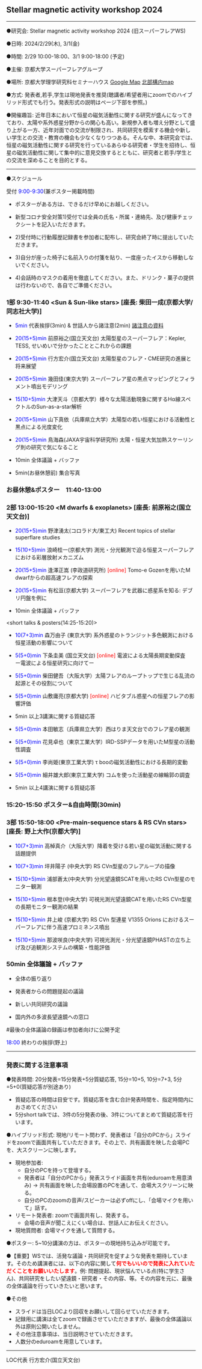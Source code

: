 ## Stellar magnetic activity workshop 2024

******************************************

●研究会: Stellar magnetic activity workshop 2024 (旧スーパーフレアWS)

●日時: 2024/2/29(木), 3/1(金) 

●時間: 2/29 10:00-18:00、3/1 9:00-18:00 (予定)

●主催: 京都大学スーパーフレアグループ

●場所: 京都大学理学研究科セミナーハウス [Google Map](https://www.google.com/maps/place/%E3%82%BB%E3%83%9F%E3%83%8A%E3%83%BC%E3%83%8F%E3%82%A6%E3%82%B9/@35.0309641,135.7826766,15z/data=!4m5!3m4!1s0x0:0x9aa4bfa8a4fa10f0!8m2!3d35.0309641!4d135.7826766) [北部構内map](https://www.kyoto-u.ac.jp/ja/access/campus/yoshida/map6r-n)


●方式: 発表者,若手,学生は現地発表を推奨(聴講者/希望者用にzoomでのハイブリッド形式でも行う。発表形式の説明はページ下部を参照。)

●開催趣旨: 近年日本において恒星の磁気活動性に関する研究が盛んになってきており、太陽や系外惑星分野からの関心も高い。新規参入者も増え分野として盛り上がる一方、近年対面での交流が制限され、共同研究を模索する機会や新しい学生との交流・教育の機会も少なくなりつつある。そんな中、本研究会では、恒星の磁気活動性に関する研究を行っているあらゆる研究者・学生を招待し、恒星の磁気活動性に関して集中的に意見交換するとともに、研究者と若手/学生との交流を深めることを目的とする。

******************************************

●スケジュール

受付 <span style="color: blue; ">9:00-9:30</span>(兼ポスター掲載時間) 

  - ポスターがある方は、できるだけ早めにお越しください。

  - 新型コロナ安全対策1)受付では全員の氏名・所属・連絡先、及び健康チェックシートを記入いただきます。

  - 2)受付時に行動履歴記録書を参加者に配布し、研究会終了時に提出していただきます。

  - 3)自分が座った椅子に名前入りの付箋を貼り、一度座ったイスから移動しないでください。

  - 4)会話時のマスクの着用を徹底してください。また、ドリンク・菓子の提供は行わないので、各自でご準備ください。 


### 1部 9:30-11:40 <Sun & Sun-like stars> [座長: 柴田一成(京都大学/同志社大学)] 

- <span style="color: blue; ">5min</span> 代表挨拶(3min) & 世話人から諸注意(2min) [諸注意の資料](https://drive.google.com/file/d/1Kpl3fXbhUjI8eNZaZjbj6RUwiITN5RnG/view?usp=sharing)

- <span style="color: blue; ">20(15+5)min</span> 前原裕之(国立天文台) 太陽型星のスーパーフレア：Kepler, TESS, せいめいで分かったこととこれからの課題

- <span style="color: blue; ">20(15+5)min</span> 行方宏介(国立天文台) 太陽型星のフレア・CME研究の進展と将来展望

- <span style="color: blue; ">20(15+5)min</span> 幾田佳(東京大学) スーパーフレア星の黒点マッピングとフィラメント噴出モデリング

- <span style="color: blue; ">15(10+5)min</span> 大津天斗（京都大学）様々な太陽活動現象に関するHα線スペクトルのSun-as-a-star解析

- <span style="color: blue; ">20(15+5)min</span> 山下真依（兵庫県立大学）太陽型の若い恒星における活動性と黒点による光度変化

- <span style="color: blue; ">20(15+5)min</span> 鳥海森(JAXA宇宙科学研究所) 太陽・恒星大気加熱スケーリング則の研究で気になること

- 10min 全体議論 + バッファ

- 5min(お昼休憩前) 集合写真

### お昼休憩&ポスター　11:40-13:00

### 2部 13:00-15:20 <M dwarfs & exoplanets> [座長: 前原裕之(国立天文台)]

- <span style="color: blue; ">20(15+5)min</span> 野津湧太(コロラド大/東工大) Recent topics of stellar superflare studies

- <span style="color: blue; ">15(10+5)min</span> 浪崎桂一(京都大学) 測光・分光観測で迫る恒星スーパーフレアにおける彩層放射メカニズム

- <span style="color: blue; ">20(15+5)min</span> 逢澤正嵩 (李政道研究所) <span style="color: red; ">[online]</span> Tomo-e Gozenを用いたM dwarfからの超高速フレアの探索

- <span style="color: blue; ">20(15+5)min</span> 有松亘(京都大学) スーパーフレアを武器に惑星系を知る: デブリ円盤を例に

- 10min 全体議論 + バッファ

<short talks & posters(14:25-15:20)>

- <span style="color: blue; ">10(7+3)min</span> 森万由子 (東京大学) 系外惑星のトランジット多色観測における恒星活動の影響について

- <span style="color: blue; ">5(5+0)min</span> 下条圭美 (国立天文台) <span style="color: red; ">[online]</span> 電波による太陽長期変動探査　ー電波による恒星研究に向けてー

- <span style="color: blue; ">5(5+0)min</span> 柴田健吾（大阪大学）太陽フレアのループトップで生じる乱流の起源とその役割について

- <span style="color: blue; ">5(5+0)min</span> 山敷庸亮(京都大学) <span style="color: red; ">[online]</span> ハビタブル惑星への恒星フレアの影響評価

- 5min 以上3講演に関する質疑応答

- <span style="color: blue; ">5(5+0)min</span> 本田敏志（兵庫県立大学）西はりま天文台でのフレア星の観測

- <span style="color: blue; ">5(5+0)min</span> 花見卓也（東京工業大学）IRD-SSPデータを用いたM型星の活動性調査

- <span style="color: blue; ">5(5+0)min</span> 李尚姫(東京工業大学) τ booの磁気活動性における長期的変動

- <span style="color: blue; ">5(5+0)min</span> 細井雄大郎(東京工業大学) コムを使った活動星の線輪郭の調査

- 5min 以上4講演に関する質疑応答




### 15:20-15:50 ポスター&自由時間(30min)




### 3部 15:50-18:00 <Pre-main-sequence stars & RS CVn stars> [座長: 野上大作(京都大学)]

- <span style="color: blue; ">10(7+3)min</span> 高棹真介（大阪大学）降着を受ける若い星の磁気活動に関する話題提供

- <span style="color: blue; ">10(7+3)min</span> 坪井陽子 (中央大学) RS CVn型星のフレアループの描像

- <span style="color: blue; ">15(10+5)min</span> 浦部蒼太(中央大学) 分光望遠鏡SCATを用いたRS CVn型星のモニター観測

- <span style="color: blue; ">15(10+5)min</span> 根本登(中央大学) 可視光測光望遠鏡CATを用いたRS CVn型星の長期モニター観測の結果

- <span style="color: blue; ">15(10+5)min</span> 井上峻 (京都大学) RS CVn 型連星 V1355 Orions におけるスーパーフレアに伴う高速プロミネンス噴出

- <span style="color: blue; ">15(10+5)min</span> 那波咲良(中央大学) 可視光測光・分光望遠鏡PHASTの立ち上げ及び追観測システムの構築・性能評価

### 50min 全体議論 + バッファ

- 全体の振り返り

- 発表者からの問題提起の議論

- 新しい共同研究の議論

- 国内外の多波長望遠鏡への窓口

#最後の全体議論の録画は参加者向けに公開予定

<span style="color: blue; ">18:00</span> 終わりの挨拶(野上)



******************************************

### 発表に関する注意事項

●発表時間: 20分発表=15分発表+5分質疑応答, 15分=10+5, 10分=7+3, 5分=5+0(質疑応答が別途あり)
- 質疑応答の時間は目安です。質疑応答を含む合計発表時間を、指定時間内におさめてください
- 5分short talkでは、3件の5分発表の後、3件についてまとめて質疑応答を行います。  

●ハイブリッド形式: 現地/リモート問わず、発表者は「自分のPCから」スライドをzoomで画面共有していただきます。その上で、共有画面を映した会場PCを、大スクリーンに映します。
- 現地参加者: 
  - 自分のPCを持って登壇する。
  - 発表者は「自分のPCから」発表スライド画面を共有(eduroamを用意済み) → 共有画面を映した会場設置のPCを通して、会場大スクリーンに映る。
  - 自分のPCのzoomの音声/スピーカーは必ずoffにし、「会場マイクを用いて」話す。
- リモート発表者: zoomで画面共有し、発表する。
  - 会場の音声が聞こえにくい場合は、世話人にお伝えください。
- 現地質問者: 会場マイクを通して質問する。  

●ポスター: 5~10分講演の方は、ポスターの現地持ち込みが可能です。

●【重要】WSでは、活発な議論・共同研究を促すような発表を期待しています。そのため講演者には、以下の内容に関して<span style="color: red; ">**何でもいいので発表に入れていただくことをお願いいたします**</span>。例: 問題提起、現状悩んでいる点(特に学生さん)、共同研究をしたい望遠鏡・研究者・その内容、等。その内容を元に、最後の全体議論を行っていきたいと思います。

●その他

- スライドは当日LOCより回収をお願いして回らせていただきます。
- 記録用に講演は全てzoomで録画させていただきますが、最後の全体議論以外は原則公開いたしません。
- その他注意事項は、当日説明させていただきます。
- 人数分のeduroamを用意しています。


******************************************
LOC代表
行方宏介(国立天文台)



